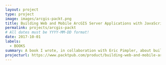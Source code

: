 ```yaml
---
layout: project
type: project
image: images/arcgis-packt.png
title: Building Web and Mobile ArcGIS Server Applications with JavaScript - Second Edition
permalink: projects/arcgis-packt
# All dates must be YYYY-MM-DD format!
date: 2017-10-01
labels:
  - BOOKS
summary: A book I wrote, in collaboration with Eric Pimpler, about building web and mobile mapping applications using Esri's ArcGIS framework.
projecturl: https://www.packtpub.com/product/building-web-and-mobile-arcgis-server-applications-with-javascript-second-edition/9781787280526
---
```

